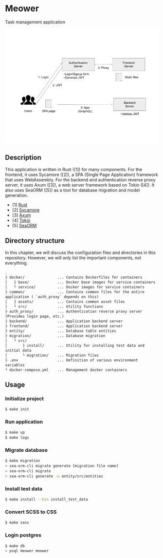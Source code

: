# Meower

Task management application

![Architecture](./architecture.png)


## Description

This application is written in Rust ([1]) for many components. For the frontend,
it uses Sycamore ([2]), a SPA (Single Page Application) framework that uses
WebAssembly. For the backend and authentication reverse proxy server, it uses
Axum ([3]), a web server framework based on Tokio ([4]). It also uses SeaORM
([5]) as a tool for database migration and model generation.

- [1] [Rust](https://www.rust-lang.org)
- [2] [Sycamore](https://sycamore-rs.netlify.app)
- [3] [Axum](https://github.com/tokio-rs/axum)
- [4] [Tokio](https://tokio.rs)
- [5] [SeaORM](https://www.sea-ql.org/SeaORM)


## Directory structure

In this chapter, we will discuss the configuration files and directories in
this repository. However, we will only list the important components, not
everything.

```
.
├ docker/               ... Contains Dockerfiles for containers
│   ├ base/             ... Docker base images for service containers
│   └ service/          ... Docker images for service containers
├ common/               ... Contains common files for the entire application ( `auth_proxy` depends on this)
│   ├ assets/           ... Contains common asset files
│   └ src/              ... Utility functions
├ auth_proxy/           ... Authentication reverse proxy server (Provides login page, etc.)
├ backend/              ... Application backend server
├ frontend/             ... Application backend server
├ entity/               ... Database table entities
├ migration/            ... Database migration
│   └ src/
│       ├ install/      ... Utility for installing test data and initial data
│       └ migration/    ... Migration files
├ .env                  ... Definition of various environment variables
└ docker-compose.yml    ... Management docker containers
```


## Usage

### Initialize project

```sh
$ make init
```

### Run application

```sh
$ make up
$ make logs
```

### Migrate database

```sh
$ make migration
> sea-orm-cli migrate generate [migration file name]
> sea-orm-cli migrate
> sea-orm-cli generate -o entity/src/entities
```

### Install test data

```sh
$ make install --bin install_test_data
```

### Convert SCSS to CSS

```sh
$ make sass
```

### Login postgres

```sh
$ make db
> psql meower meower
```
